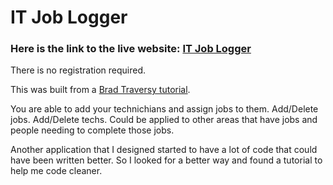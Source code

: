 # IT Job Logger

### Here is the link to the live website: [IT Job Logger](http://tylercasperson.github.io/it_logger/)

There is no registration required.

This was built from a [Brad Traversy tutorial](https://www.udemy.com/user/brad-traversy/).

You are able to add your technichians and assign jobs to them. Add/Delete jobs. Add/Delete techs. Could be applied to other areas that have jobs and people needing to complete those jobs.

Another application that I designed started to have a lot of code that could have been written better. So I looked for a better way and found a tutorial to help me code cleaner.
